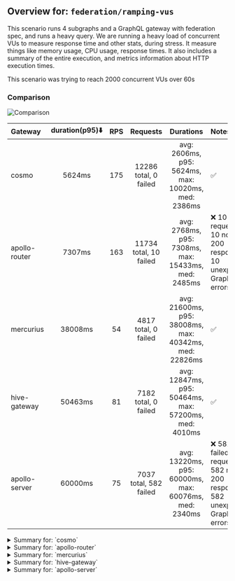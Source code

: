 ## Overview for: `federation/ramping-vus`


This scenario runs 4 subgraphs and a GraphQL gateway with federation spec, and runs a heavy query. We are running a heavy load of concurrent VUs to measure response time and other stats, during stress. It measure things like memory usage, CPU usage, response times. It also includes a summary of the entire execution, and metrics information about HTTP execution times.


This scenario was trying to reach 2000 concurrent VUs over 60s


### Comparison


<img src="https://imagedelivery.net/KYe9TScr4TldYHA48pczVg/5ad74c92-4f8b-4bfb-6886-fb4ce4885d00/public" alt="Comparison" />


| Gateway       | duration(p95)⬇️ |  RPS  |        Requests        |                       Durations                        | Notes                                                                       |
| :------------ | :-------------: | :---: | :--------------------: | :----------------------------------------------------: | :-------------------------------------------------------------------------- |
| cosmo         |     5624ms      |  175  | 12286 total, 0 failed  |  avg: 2606ms, p95: 5624ms, max: 10020ms, med: 2386ms   | ✅                                                                           |
| apollo-router |     7307ms      |  163  | 11734 total, 10 failed |  avg: 2768ms, p95: 7308ms, max: 15433ms, med: 2485ms   | ❌ 10 failed requests, 10 non-200 responses, 10 unexpected GraphQL errors    |
| mercurius     |     38008ms     |  54   |  4817 total, 0 failed  | avg: 21600ms, p95: 38008ms, max: 40342ms, med: 22826ms | ✅                                                                           |
| hive-gateway  |     50463ms     |  81   |  7182 total, 0 failed  | avg: 12847ms, p95: 50464ms, max: 57200ms, med: 4010ms  | ✅                                                                           |
| apollo-server |     60000ms     |  75   | 7037 total, 582 failed | avg: 13220ms, p95: 60000ms, max: 60076ms, med: 2340ms  | ❌ 582 failed requests, 582 non-200 responses, 582 unexpected GraphQL errors |



<details>
  <summary>Summary for: `cosmo`</summary>

  **K6 Output**




```
     ✓ response code was 200
     ✓ no graphql errors
     ✓ valid response structure

     █ setup

     checks.........................: 100.00% ✓ 36798      ✗ 0     
     data_received..................: 1.1 GB  15 MB/s
     data_sent......................: 15 MB   208 kB/s
     http_req_blocked...............: avg=326.81ms min=1.57µs  med=3.97µs  max=9.23s  p(90)=1.34s    p(95)=2.55s   
     http_req_connecting............: avg=318.35ms min=0s      med=0s      max=9.23s  p(90)=1.29s    p(95)=2.54s   
     http_req_duration..............: avg=2.6s     min=3.83ms  med=2.38s   max=10.02s p(90)=4.78s    p(95)=5.62s   
       { expected_response:true }...: avg=2.6s     min=3.83ms  med=2.38s   max=10.02s p(90)=4.78s    p(95)=5.62s   
     http_req_failed................: 0.00%   ✓ 0          ✗ 12286 
     http_req_receiving.............: avg=115.9ms  min=34.94µs med=78.02µs max=6.25s  p(90)=7.2ms    p(95)=977.48ms
     http_req_sending...............: avg=158.3ms  min=7.82µs  med=20.15µs max=6.74s  p(90)=478.27ms p(95)=1.01s   
     http_req_tls_handshaking.......: avg=0s       min=0s      med=0s      max=0s     p(90)=0s       p(95)=0s      
     http_req_waiting...............: avg=2.33s    min=3.65ms  med=2.2s    max=8.76s  p(90)=4.47s    p(95)=4.85s   
     http_reqs......................: 12286   175.201077/s
     iteration_duration.............: avg=5.74s    min=12.85ms med=4.78s   max=26.17s p(90)=11.73s   p(95)=14.1s   
     iterations.....................: 12266   174.915873/s
     vus............................: 4       min=4        max=1998
     vus_max........................: 2000    min=2000     max=2000
```


**Performance Overview**


<img src="https://imagedelivery.net/KYe9TScr4TldYHA48pczVg/326c7509-17f1-45a4-dc57-04f15148ab00/public" alt="Performance Overview" />


**Subgraphs Overview**


<img src="https://imagedelivery.net/KYe9TScr4TldYHA48pczVg/ae795a7f-5908-4a0e-06d1-f0232d1fb800/public" alt="Subgraphs Overview" />


**HTTP Overview**


<img src="https://imagedelivery.net/KYe9TScr4TldYHA48pczVg/a7b16c86-1416-48d1-b42d-99c3e76e3200/public" alt="HTTP Overview" />


  </details>

<details>
  <summary>Summary for: `apollo-router`</summary>

  **K6 Output**




```
     ✗ response code was 200
      ↳  99% — ✓ 11704 / ✗ 10
     ✗ no graphql errors
      ↳  99% — ✓ 11704 / ✗ 10
     ✓ valid response structure

     █ setup

     checks.........................: 99.94% ✓ 35112      ✗ 20    
     data_received..................: 1.0 GB 14 MB/s
     data_sent......................: 14 MB  194 kB/s
     http_req_blocked...............: avg=284.57ms min=1.82µs   med=3.89µs  max=13.1s  p(90)=198.72ms p(95)=2.29s   
     http_req_connecting............: avg=256.8ms  min=0s       med=0s      max=10.42s p(90)=174.07ms p(95)=2.2s    
     http_req_duration..............: avg=2.76s    min=355.33µs med=2.48s   max=15.43s p(90)=5.49s    p(95)=7.3s    
       { expected_response:true }...: avg=2.76s    min=6.67ms   med=2.48s   max=15.43s p(90)=5.48s    p(95)=7.27s   
     http_req_failed................: 0.08%  ✓ 10         ✗ 11724 
     http_req_receiving.............: avg=735.97ms min=0s       med=105.7µs max=12.47s p(90)=2.85s    p(95)=4.76s   
     http_req_sending...............: avg=182.23ms min=8.26µs   med=19.25µs max=11.79s p(90)=128.94ms p(95)=909.27ms
     http_req_tls_handshaking.......: avg=0s       min=0s       med=0s      max=0s     p(90)=0s       p(95)=0s      
     http_req_waiting...............: avg=1.84s    min=10.92µs  med=1.4s    max=9.03s  p(90)=4.24s    p(95)=4.86s   
     http_reqs......................: 11734  163.692823/s
     iteration_duration.............: avg=6.23s    min=35.61ms  med=5.25s   max=32.46s p(90)=12.87s   p(95)=15.53s  
     iterations.....................: 11714  163.413817/s
     vus............................: 379    min=67       max=1971
     vus_max........................: 2000   min=2000     max=2000
```


**Performance Overview**


<img src="https://imagedelivery.net/KYe9TScr4TldYHA48pczVg/0bece9af-1b00-4432-1873-5c36e09b1200/public" alt="Performance Overview" />


**Subgraphs Overview**


<img src="https://imagedelivery.net/KYe9TScr4TldYHA48pczVg/260634dc-caf2-4d85-3cee-35e318597400/public" alt="Subgraphs Overview" />


**HTTP Overview**


<img src="https://imagedelivery.net/KYe9TScr4TldYHA48pczVg/85902ca8-5140-4771-4191-ce4257072900/public" alt="HTTP Overview" />


  </details>

<details>
  <summary>Summary for: `mercurius`</summary>

  **K6 Output**




```
     ✓ response code was 200
     ✓ no graphql errors
     ✓ valid response structure

     █ setup

     checks.........................: 100.00% ✓ 14391     ✗ 0     
     data_received..................: 423 MB  4.7 MB/s
     data_sent......................: 5.7 MB  64 kB/s
     http_req_blocked...............: avg=286.02µs min=1.76µs   med=5.09µs   max=51.32ms p(90)=537.71µs p(95)=684.81µs
     http_req_connecting............: avg=249.87µs min=0s       med=0s       max=51.25ms p(90)=461.26µs p(95)=606.4µs 
     http_req_duration..............: avg=21.59s   min=17.67ms  med=22.82s   max=40.34s  p(90)=37.23s   p(95)=38s     
       { expected_response:true }...: avg=21.59s   min=17.67ms  med=22.82s   max=40.34s  p(90)=37.23s   p(95)=38s     
     http_req_failed................: 0.00%   ✓ 0         ✗ 4817  
     http_req_receiving.............: avg=45.31ms  min=33.86µs  med=118.89µs max=3.46s   p(90)=382.77µs p(95)=4.71ms  
     http_req_sending...............: avg=58.61µs  min=9.52µs   med=31.36µs  max=12.54ms p(90)=72.41µs  p(95)=93.09µs 
     http_req_tls_handshaking.......: avg=0s       min=0s       med=0s       max=0s      p(90)=0s       p(95)=0s      
     http_req_waiting...............: avg=21.55s   min=17.53ms  med=22.82s   max=38.87s  p(90)=37s      p(95)=37.74s  
     http_reqs......................: 4817    54.020115/s
     iteration_duration.............: avg=21.91s   min=155.68ms med=22.91s   max=42.28s  p(90)=37.6s    p(95)=38.39s  
     iterations.....................: 4797    53.795825/s
     vus............................: 264     min=51      max=2000
     vus_max........................: 2000    min=2000    max=2000
```


**Performance Overview**


<img src="https://imagedelivery.net/KYe9TScr4TldYHA48pczVg/951e48ea-f63d-4fbd-070b-b98e28328000/public" alt="Performance Overview" />


**Subgraphs Overview**


<img src="https://imagedelivery.net/KYe9TScr4TldYHA48pczVg/058a2833-0371-4c23-f5a8-b9aeb18d8200/public" alt="Subgraphs Overview" />


**HTTP Overview**


<img src="https://imagedelivery.net/KYe9TScr4TldYHA48pczVg/4d101cc0-cf7f-4eab-c768-36fb3142e900/public" alt="HTTP Overview" />


  </details>

<details>
  <summary>Summary for: `hive-gateway`</summary>

  **K6 Output**




```
     ✓ response code was 200
     ✓ no graphql errors
     ✓ valid response structure

     █ setup

     checks.........................: 100.00% ✓ 21486     ✗ 0     
     data_received..................: 631 MB  7.2 MB/s
     data_sent......................: 8.5 MB  97 kB/s
     http_req_blocked...............: avg=6.31ms min=2.34µs   med=6.24µs   max=365.06ms p(90)=8.97ms   p(95)=42.22ms
     http_req_connecting............: avg=6.17ms min=0s       med=0s       max=365ms    p(90)=8.73ms   p(95)=41.13ms
     http_req_duration..............: avg=12.84s min=18.07ms  med=4.01s    max=57.2s    p(90)=44.33s   p(95)=50.46s 
       { expected_response:true }...: avg=12.84s min=18.07ms  med=4.01s    max=57.2s    p(90)=44.33s   p(95)=50.46s 
     http_req_failed................: 0.00%   ✓ 0         ✗ 7182  
     http_req_receiving.............: avg=2.77ms min=44.86µs  med=134.87µs max=436.51ms p(90)=2.62ms   p(95)=8.22ms 
     http_req_sending...............: avg=2.88ms min=10.11µs  med=35.01µs  max=377.02ms p(90)=854.47µs p(95)=19.72ms
     http_req_tls_handshaking.......: avg=0s     min=0s       med=0s       max=0s       p(90)=0s       p(95)=0s     
     http_req_waiting...............: avg=12.84s min=17.92ms  med=4s       max=57.15s   p(90)=44.32s   p(95)=50.45s 
     http_reqs......................: 7182    81.936074/s
     iteration_duration.............: avg=12.96s min=194.59ms med=4.09s    max=57.59s   p(90)=44.47s   p(95)=50.53s 
     iterations.....................: 7162    81.707904/s
     vus............................: 3       min=3       max=1999
     vus_max........................: 2000    min=2000    max=2000
```


**Performance Overview**


<img src="https://imagedelivery.net/KYe9TScr4TldYHA48pczVg/43651be7-2e1c-4796-5c54-8b0539c20d00/public" alt="Performance Overview" />


**Subgraphs Overview**


<img src="https://imagedelivery.net/KYe9TScr4TldYHA48pczVg/0ac7d479-75d3-4bcd-dcd9-3130aa3c4300/public" alt="Subgraphs Overview" />


**HTTP Overview**


<img src="https://imagedelivery.net/KYe9TScr4TldYHA48pczVg/6b021507-37b0-4c85-588e-caf394706900/public" alt="HTTP Overview" />


  </details>

<details>
  <summary>Summary for: `apollo-server`</summary>

  **K6 Output**




```
     ✗ response code was 200
      ↳  91% — ✓ 6435 / ✗ 582
     ✗ no graphql errors
      ↳  91% — ✓ 6435 / ✗ 582
     ✓ valid response structure

     █ setup

     checks.........................: 94.31% ✓ 19305     ✗ 1164  
     data_received..................: 567 MB 6.1 MB/s
     data_sent......................: 8.4 MB 91 kB/s
     http_req_blocked...............: avg=581.21µs min=1.5µs   med=4.05µs   max=120.93ms p(90)=438.53µs p(95)=676.86µs
     http_req_connecting............: avg=547.71µs min=0s      med=0s       max=120.84ms p(90)=362.2µs  p(95)=578.45µs
     http_req_duration..............: avg=13.21s   min=13.2ms  med=2.34s    max=1m0s     p(90)=58.03s   p(95)=1m0s    
       { expected_response:true }...: avg=9s       min=13.2ms  med=2.26s    max=59.98s   p(90)=38.33s   p(95)=43.39s  
     http_req_failed................: 8.27%  ✓ 582       ✗ 6455  
     http_req_receiving.............: avg=284.34µs min=0s      med=115.88µs max=115.64ms p(90)=189.26µs p(95)=260.38µs
     http_req_sending...............: avg=264.48µs min=8.71µs  med=21.59µs  max=98.32ms  p(90)=70.29µs  p(95)=124µs   
     http_req_tls_handshaking.......: avg=0s       min=0s      med=0s       max=0s       p(90)=0s       p(95)=0s      
     http_req_waiting...............: avg=13.21s   min=13.1ms  med=2.33s    max=1m0s     p(90)=58.03s   p(95)=1m0s    
     http_reqs......................: 7037   75.823663/s
     iteration_duration.............: avg=13.27s   min=64.02ms med=2.36s    max=1m0s     p(90)=58.05s   p(95)=1m0s    
     iterations.....................: 7017   75.608163/s
     vus............................: 15     min=15      max=2000
     vus_max........................: 2000   min=2000    max=2000
```


**Performance Overview**


<img src="https://imagedelivery.net/KYe9TScr4TldYHA48pczVg/d713f0a3-a96e-4be2-1de7-3ce8a4e0b800/public" alt="Performance Overview" />


**Subgraphs Overview**


<img src="https://imagedelivery.net/KYe9TScr4TldYHA48pczVg/edf5832c-7f2c-427c-455d-42c84e1ba900/public" alt="Subgraphs Overview" />


**HTTP Overview**


<img src="https://imagedelivery.net/KYe9TScr4TldYHA48pczVg/67af8cdc-e7dc-4240-5595-719ff155d600/public" alt="HTTP Overview" />


  </details>